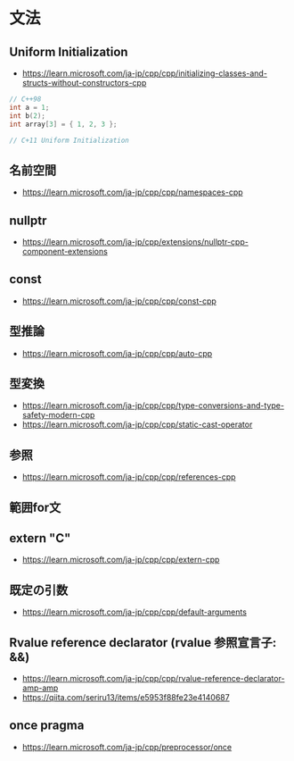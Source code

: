 # 文法
## Uniform Initialization
- https://learn.microsoft.com/ja-jp/cpp/cpp/initializing-classes-and-structs-without-constructors-cpp

```cpp
// C++98
int a = 1;
int b(2);
int array[3] = { 1, 2, 3 };

// C+11 Uniform Initialization


```
## 名前空間
- https://learn.microsoft.com/ja-jp/cpp/cpp/namespaces-cpp
## nullptr
- https://learn.microsoft.com/ja-jp/cpp/extensions/nullptr-cpp-component-extensions
## const
- https://learn.microsoft.com/ja-jp/cpp/cpp/const-cpp
## 型推論
- https://learn.microsoft.com/ja-jp/cpp/cpp/auto-cpp
## 型変換
- https://learn.microsoft.com/ja-jp/cpp/cpp/type-conversions-and-type-safety-modern-cpp
- https://learn.microsoft.com/ja-jp/cpp/cpp/static-cast-operator
## 参照
- https://learn.microsoft.com/ja-jp/cpp/cpp/references-cpp
## 範囲for文
## extern "C"
- https://learn.microsoft.com/ja-jp/cpp/cpp/extern-cpp
## 既定の引数
- https://learn.microsoft.com/ja-jp/cpp/cpp/default-arguments
## Rvalue reference declarator (rvalue 参照宣言子: &&)
- https://learn.microsoft.com/ja-jp/cpp/cpp/rvalue-reference-declarator-amp-amp
- https://qiita.com/seriru13/items/e5953f88fe23e4140687
## once pragma
- https://learn.microsoft.com/ja-jp/cpp/preprocessor/once
